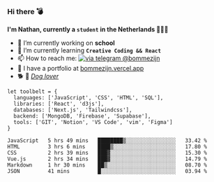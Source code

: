 ### Hi there 💣

**I'm Nathan, currently a `student` in the Netherlands 👨🏻‍🎓**
- 🔭 I’m currently working on **school**
- 🌱 I’m currently learning **`Creative Coding && React`**
- 📫 How to reach me: [![via telegram @bommezijn](https://shields.io/badge/@bommezijn-blue?logo=telegram&style=flat&color=21202F&labelColor=21202F)](https://t.me/bommezijn)
- 💼 I have a portfolio at [bommezijn.vercel.app](bommezijn.vercel.app)
- 🐕 📸  *[Dog lover](https://cln.sh/mvm25T)*
```JS
let toolbelt = {
  languages: ['JavaScript', 'CSS', 'HTML', 'SQL'],
  libraries: ['React', 'd3js'],
  databases: ['Next.js', 'Tailwindcss'],
  backend: ['MongoDB, 'Firebase', 'Supabase'],
  tools: ['GIT', 'Notion', 'VS Code', 'vim', 'Figma']
} 

```

<!--START_SECTION:waka-->

```text
JavaScript   5 hrs 49 mins   ████████▒░░░░░░░░░░░░░░░░   33.42 %
HTML         3 hrs 6 mins    ████▒░░░░░░░░░░░░░░░░░░░░   17.80 %
CSS          2 hrs 39 mins   ███▓░░░░░░░░░░░░░░░░░░░░░   15.30 %
Vue.js       2 hrs 34 mins   ███▓░░░░░░░░░░░░░░░░░░░░░   14.79 %
Markdown     1 hr 30 mins    ██▒░░░░░░░░░░░░░░░░░░░░░░   08.70 %
JSON         41 mins         █░░░░░░░░░░░░░░░░░░░░░░░░   03.94 %
```

<!--END_SECTION:waka-->



<!--
**bommezijn/bommezijn** is a ✨ _special_ ✨ repository because its `README.md` (this file) appears on your GitHub profile.

Here are some ideas to get you started:

- c I’m currently working on ...
- 🌱 I’m currently learning ...
- 👯 I’m looking to collaborate on ...
- 🤔 I’m looking for help with ...
- 💬 Ask me about ...
- 📫 How to reach me: ...
- 😄 Pronouns: ...
- ⚡ Fun fact: ...
-->
